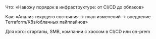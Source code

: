 Что: «Навожу порядок в инфраструктуре: от CI/CD до облаков»

Как: «Анализ текущего состояния → план изменений → внедрение Terraform/K8s/облачных пайплайнов»

Для кого: стартапы, SMB, компании с хаосом в CI/CD или on-prem
